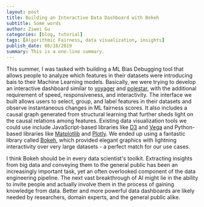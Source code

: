 ```yaml
---
layout: post
title: Building an Interactive Data Dashboard with Bokeh
subtitle: Some words
author: Ziwei Gu
categories: [blog, tutorial]
tags: [Algorithmic Fairness, data visualization, insights]
publish_date: 08/18/2019
summary: This is a one-line summary.
---
```


This summer, I was tasked with building a ML Bias Debugging tool that allows people
to analyze which features in their datasets were introducing bais to their Machine
Learning models. Basically, we were trying to develop an interactive dashboard similar to 
[voyager](http://vega.github.io/voyager/) and [polestar](http://vega.github.io/polestar/),
with the additional requirement of speed, responsiveness, and interactivity. The interface we built allows users to 
select, group, and label features in their datasets and observe instantaneous changes in ML fairness scores. It also
includes a causal graph generated from structural learning that further sheds light on the causal relations among features. Existing data visualization tools we could use include JavaScript-based libraries like [D3](https://d3js.org/) and [Vega](https://vega.github.io/vega/) and Python-based libraries like [Matplotlib](https://matplotlib.org/) and 
[Plotly](https://plot.ly/). We ended up using a fantastic library called [Bokeh](https://bokeh.pydata.org/en/latest/), 
which provided elegant graphics with lightning interactivity over very large datasets - a perfect match for our use cases. 

I think Bokeh should be in every data scientist's toolkit. Extracting insights from big data and conveying them to 
the general public has been an increasingly important task, yet an often overlooked component of the data engineering pipeline. The next vast breakthrough of AI might lie in the ability to invite people and actually involve them in the process of gaining knowledge from data. Better and more powerful data dashboards are likely needed by researchers, domain experts, and the general public alike.



